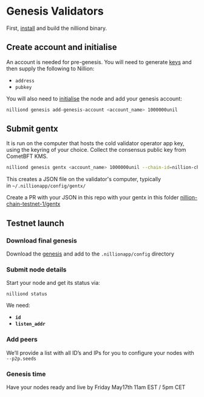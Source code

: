 # Genesis Validators

First, [install](./INSTALL.md) and build the nilliond binary.

## **Create account and initialise**

An account is needed for pre-genesis. You will need to generate [keys](./KEYS.md) and then supply the following to Nillion:

- `address`
- `pubkey`

You will also need to [initialise](./INITIALISE.md) the node and add your genesis account:

```bash
nilliond genesis add-genesis-account <account_name> 1000000unil
```

## **Submit gentx**

It is run on the computer that hosts the cold validator operator app key, using the keyring of your choice. Collect the consensus public key from CometBFT KMS.

```bash
nilliond genesis gentx <account_name> 1000000unil --chain-id=nillion-chain-testnet-1 --moniker=<your moniker> --details=<your desc> --commission-rate=0.05 --commission-max-rate=0.2 --commission-max-change-rate=0.02 --pubkey=$(nilliond comet show-validator) --identity=<your ident> --security-contact <your-email> --keyring-backend os
```

This creates a JSON file on the validator's computer, typically in `~/.nillionapp/config/gentx/`

Create a PR with your JSON in this repo with your gentx in this folder [nillion-chain-testnet-1/gentx](../gentx)

## Testnet launch

### **Download final genesis**

Download the [genesis](../genesis.json) and add to the `.nillionapp/config` directory

### **Submit node details**

Start your node and get its status via:

```
nilliond status
```

We need:

- **`id`**
- **`listen_addr`**

### Add peers

We’ll provide a list with all ID’s and IPs for you to configure your nodes with `--p2p.seeds`

### Genesis time

Have your nodes ready and live by Friday May17th 11am EST / 5pm CET
